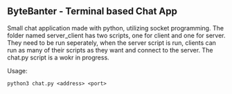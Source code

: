 <h2> ByteBanter - Terminal based Chat App </h2>
Small chat application made with python, utilizing socket programming.
The folder named server_client has two scripts, one for client and one for server. They need to be run seperately, when the server script is run, clients can run as many of their scripts as they want and connect to the server. The chat.py script is a wokr in progress.<br/>

Usage:
```
python3 chat.py <address> <port>
```
